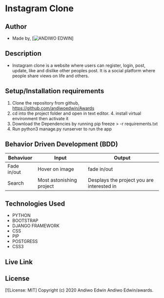 # Instagram Clone
## Author
* Made by,   [![ANDIWO EDWIN]()]
## Description
* Instagram clone is a website where users can register, login, post, update, like and dislike other peoples post. It is a social platform where people share views on life and others.
## Setup/Installation requirements
1. Clone  the repository from github, https://github.com/andiwoedwin/Awards
3. cd into the project folder and open in text editor. 4. install virtual environment then activate it
4. Download the Dependencies by running pip freeze > -r requirements.txt
4. Run python3 manage.py runserver to run the app
## Behavior Driven Development (BDD)
| Behaviuor | Input | Output |
| --------------- | --------------- | --------------- |
| Fade in/out | Hover on image | fade in/out  |
| Search       | Most astonishing project | Desplays the project you are interested in |
## Technologies Used
* PYTHON
* BOOTSTRAP
* DJANGO FRAMEWORK
* CSS
* PIP
* POSTGRESS
* CSS3

## Live Link

## License
[![License: MIT]
Copyright (c) 2020 Andiwo Edwin
Andiwo Edwin/awards.
